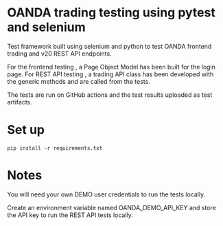 # OANDA trading testing using pytest and selenium
Test framework built using selenium and python to test OANDA frontend trading and v20 REST API endpoints.

For the frontend testing , a Page Object Model has been built for the login page.
For REST API testing , a trading API class has been developed with the generic methods and are called from the tests.

The tests are run on GitHub actions and the test results uploaded as test artifacts.

# Set up

`pip install -r requirements.txt`

# Notes

You will need your own DEMO user credentials to run the tests locally.

Create an environment variable named OANDA_DEMO_API_KEY and store the API key to run the REST API tests locally.
